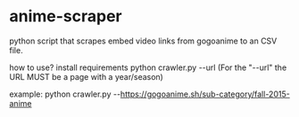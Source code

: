 # anime-scraper
python script that scrapes embed video links from gogoanime to an CSV file.

how to use?
install requirements
python crawler.py --url (For the "--url" the URL MUST be a page with a year/season)

example: python crawler.py --https://gogoanime.sh/sub-category/fall-2015-anime

